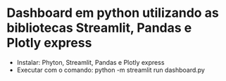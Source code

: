 # Dashboard em python utilizando as bibliotecas Streamlit, Pandas e Plotly express

- Instalar: Phyton, Streamlit, Pandas e Plotly express
- Executar com o comando: python -m streamlit run dashboard.py
